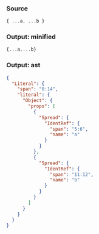 ### Source
```js parse:expr
{ ...a, ...b }
```

### Output: minified
```js
{...a,...b}
```

### Output: ast
```json
{
  "Literal": {
    "span": "0:14",
    "literal": {
      "Object": {
        "props": [
          {
            "Spread": {
              "IdentRef": {
                "span": "5:6",
                "name": "a"
              }
            }
          },
          {
            "Spread": {
              "IdentRef": {
                "span": "11:12",
                "name": "b"
              }
            }
          }
        ]
      }
    }
  }
}
```
